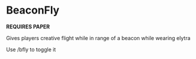 # BeaconFly
**REQUIRES PAPER**

Gives players creative flight while in range of a beacon while wearing elytra

Use /bfly to toggle it
